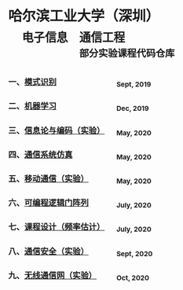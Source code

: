 # 哈尔滨工业大学（深圳）<br>&emsp;<sub>电子信息&emsp;通信工程</sub><br>&emsp;<sub>&emsp;&emsp;&emsp;&emsp;&emsp;<sup>部分实验课程代码仓库</sup></sub>

### 一、[模式识别](/PatternRecognition) &emsp;&emsp;&emsp;&emsp;&emsp;&emsp;&emsp; <sub>Sept, 2019</sub>

### 二、[机器学习](/MachineLearning) &emsp;&emsp;&emsp;&emsp;&emsp;&emsp;&emsp; <sub>Dec, 2019</sub>

### 三、[信息论与编码（实验）](/InformationTheory) &emsp; <sub>May, 2020</sub>

### 四、[通信系统仿真](/CommunicationSystems) &emsp;&emsp;&emsp;&emsp;&emsp; <sub>May, 2020</sub>

### 五、[移动通信（实验）](/WirelessCommunications) &emsp;&emsp;&emsp; <sub>May, 2020</sub>

### 六、[可编程逻辑门阵列](/FieldProgrammableGateArray) &emsp;&emsp;&emsp; <sub>July, 2020</sub>

### 七、[课程设计（频率估计）](/Project2020) &emsp; <sub>July, 2020</sub>

### 八、[通信安全（实验）](/CommunicationSecurity) &emsp;&emsp;&emsp; <sub>Sept, 2020</sub>

### 九、[无线通信网（实验）](/WirelessNetworks) &emsp;&emsp; <sub>Oct, 2020</sub>
